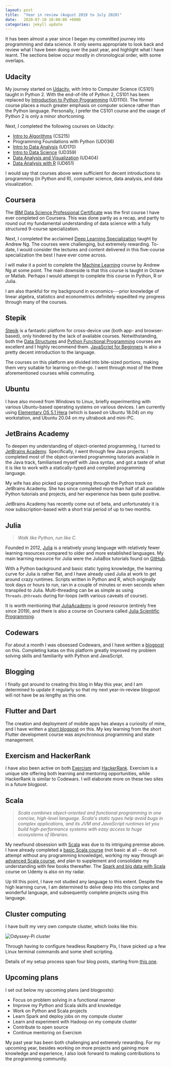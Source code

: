 ```yaml
---
layout: post
title:  "Year in review (August 2019 to July 2020)"
date:   2020-07-10 10:00:00 +0800
categories: jekyll update
---
```


It has been almost a year since I began my committed journey into programming and data science. It only seems appropriate to look back and review what I have been doing over the past year, and highlight what I have learnt. The sections below occur mostly in chronological order, with some overlaps.

## Udacity
My journey started on [Udacity](https://www.udacity.com), with Intro to Computer Science (CS101) taught in Python 2. With the end-of-life of Python 2, CS101 has been replaced by [Introduction to Python Programming](https://www.udacity.com/course/introduction-to-python--ud1110) (UD1110). The former course places a much greater emphasis on computer science rather than the Python language. Personally, I prefer the CS101 course and the usage of Python 2 is only a minor shortcoming.

Next, I completed the following courses on Udacity:
- [Intro to Algorithms](https://www.udacity.com/course/intro-to-algorithms--cs215) (CS215)
- Programming Foundations with Python (UD036)
- [Intro to Data Analysis](https://www.udacity.com/course/intro-to-data-analysis--ud170) (UD170)
- [Intro to Data Science](https://www.udacity.com/course/intro-to-data-science--ud359) (UD359)
- [Data Analysis and Visualization](https://www.udacity.com/course/data-analysis-and-visualization--ud404) (UD404)
- [Data Analysis with R](https://www.udacity.com/course/data-analysis-with-r--ud651) (UD651)

I would say that courses above were sufficient for decent introductions to programming (in Python and R), computer science, data analysis, and data visualization.

## Coursera
The [IBM Data Science Professional Certificate](https://www.coursera.org/professional-certificates/ibm-data-science) was the first course I have ever completed on Coursera. This was done partly as a recap, and partly to round out my fundamental understanding of data science with a fully structured 9-course specialization.

Next, I completed the acclaimed [Deep Learning Specialization](https://www.coursera.org/specializations/deep-learning) taught by Andrew Ng. The courses were challenging, but extremely rewarding. To-date, I would consider the lectures and content delivered in this five-course specialization the best I have ever come across.

I will make it a point to complete the [Machine Learning](https://www.coursera.org/learn/machine-learning) course by Andrew Ng at some point. The main downside is that this course is taught in Octave or Matlab. Perhaps I would attempt to complete this course in Python, R or Julia.

I am also thankful for my background in economics---prior knowledge of linear algebra, statistics and econometrics definitely expedited my progress through many of the courses.

## Stepik
[Stepik](https://stepik.org/) is a fantastic platform for cross-device use (both app- and browser-based), only hindered by the lack of available courses. Notwithstanding, both the [Data Structures](https://stepik.org/course/579/promo) and [Python Functional Programming](https://stepik.org/course/2057/promo) courses are excellent and I highly recommend them. [JavaScript for Beginners](https://stepik.org/course/3432/promo) is also a pretty decent introduction to the language.

The courses on this platform are divided into bite-sized portions, making them very suitable for learning on-the-go. I went through most of the three aforementioned courses while commuting.

## Ubuntu
I have also moved from Windows to Linux, briefly experimenting with various Ubuntu-based operating systems on various devices. I am currently using [Elementary OS 5.1 Hera](https://elementary.io/) (which is based on Ubuntu 18.04) on my workstation, and Ubuntu 20.04 on my ultrabook and mini-PC.

## JetBrains Academy
To deepen my understanding of object-oriented programming, I turned to [JetBrains Academy](https://www.jetbrains.com/academy/). Specifically, I went through few Java projects. I completed most of the object-oriented programming tutorials available in the Java track, familiarised myself with Java syntax, and got a taste of what it is like to work with a statically-typed and compiled programming language.

My wife has also picked up programming through the Python track on JetBrains Academy. She has since completed more than half of all available Python tutorials and projects, and her experience has been quite positive.

JetBrains Academy has recently come out of beta, and unfortunately it is now subscription-based with a short trial period of up to two months.

## Julia
> _Walk like Python, run like C._

Founded in 2012, [Julia](https://julialang.org/) is a relatively young language with relatively fewer learning resources compared to older and more established languages. My main learning resource for Julia were the JuliaBox tutorials found on [GitHub](https://github.com/JuliaComputing/JuliaBoxTutorials).

With a Python background and basic static typing knowledge, the learning curve for Julia is rather flat, and I have already used Julia at work to get around crazy runtimes. Scripts written in Python and R, which originally took days or hours to run, ran in a couple of minutes or even seconds when transpiled to Julia. Multi-threading can be as simple as using `Threads.@threads` during for-loops (with various caveats of course).

It is worth mentioning that [JuliaAcademy](https://juliaacademy.com/) is good resource (entirely free since 2019), and there is also a course on Coursera called [Julia Scientific Programming](https://www.coursera.org/learn/julia-programming).

## Codewars
For about a month I was obsessed Codewars, and I have written a [blogpost](https://zyf0717.github.io/jekyll/update/2020/05/06/learning-from-codewars.html) on this. Completing katas on this platform greatly improved my problem solving skills and familiarity with Python and JavaScript.

## Blogging
I finally got around to creating this blog in May this year, and I am determined to update it regularly so that my next year-in-review blogpost will not have be as lengthy as this one.

## Flutter and Dart
The creation and deployment of mobile apps has always a curiosity of mine, and I have written a [short blogpost](https://zyf0717.github.io/jekyll/update/2020/06/01/fluttering-and-darting.html) on this. My key learning from the short Flutter development course was asynchronous programming and state management.

## Exercism and HackerRank
I have also been active on both [Exercism](https://exercism.io/) and [HackerRank](https://www.hackerrank.com/). Exercism is a unique site offering both learning and mentoring opportunities, while HackerRank is similar to Codewars. I will elaborate more on these two sites in a future blogpost.

## Scala
> _Scala combines object-oriented and functional programming in one concise, high-level language. Scala's static types help avoid bugs in complex applications, and its JVM and JavaScript runtimes let you build high-performance systems with easy access to huge ecosystems of libraries._

My newfound obsession with [Scala](https://www.scala-lang.org/) was due to its intriguing premise above. I have already completed a [basic Scala course](https://www.udemy.com/course/rock-the-jvm-scala-for-beginners/) (not basic at all -- do not attempt without any programming knowledge), working my way through an [advanced Scala course](https://www.udemy.com/course/advanced-scala/), and plan to supplement and consolidate my understanding with few books thereafter. The [Spark and big data with Scala](https://www.udemy.com/course/spark-essentials/) course on Udemy is also on my radar.

Up till this point, I have not studied any language to this extent. Despite the high learning curve, I am determined to delve deep into this complex and wonderful language, and subsequently complete projects using this language.

## Cluster computing
I have built my very own compute cluster, which looks like this:

![Odyssey-Pi cluster](https://zyf0717.github.io/assets/images/odyssey-pi-cluster.jpg)

Through having to configure headless Raspberry Pis, I have picked up a few Linux terminal commands and some shell scripting.

Details of my setup process span four blog posts, starting from [this one](https://zyf0717.github.io/jekyll/update/2020/06/23/pi-clustering-hardware.html).

## Upcoming plans
I set out below my upcoming plans (and blogposts):
- Focus on problem solving in a functional manner 
- Improve my Python and Scala skills and knowledge
- Work on Python and Scala projects
- Learn Spark and deploy jobs on my compute cluster
- Learn and experiment with Hadoop on my compute cluster
- Contribute to open source
- Continue mentoring on Exercism

My past year has been both challenging and extremely rewarding. For my upcoming year, besides working on more projects and gaining more knowledge and experience, I also look forward to making contributions to the programming community.
